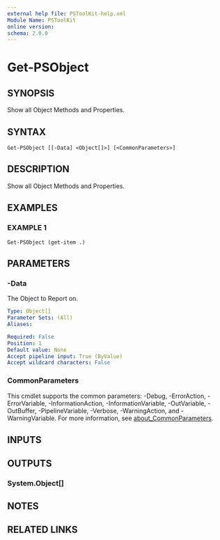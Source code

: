 ```yaml
---
external help file: PSToolKit-help.xml
Module Name: PSToolKit
online version:
schema: 2.0.0
---
```


# Get-PSObject

## SYNOPSIS
Show all Object Methods and Properties.

## SYNTAX

```
Get-PSObject [[-Data] <Object[]>] [<CommonParameters>]
```

## DESCRIPTION
Show all Object Methods and Properties.

## EXAMPLES

### EXAMPLE 1
```
Get-PSObject (get-item .)
```

## PARAMETERS

### -Data
The Object to Report on.

```yaml
Type: Object[]
Parameter Sets: (All)
Aliases:

Required: False
Position: 1
Default value: None
Accept pipeline input: True (ByValue)
Accept wildcard characters: False
```

### CommonParameters
This cmdlet supports the common parameters: -Debug, -ErrorAction, -ErrorVariable, -InformationAction, -InformationVariable, -OutVariable, -OutBuffer, -PipelineVariable, -Verbose, -WarningAction, and -WarningVariable. For more information, see [about_CommonParameters](http://go.microsoft.com/fwlink/?LinkID=113216).

## INPUTS

## OUTPUTS

### System.Object[]
## NOTES

## RELATED LINKS
